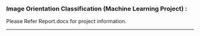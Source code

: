 ### Image Orientation Classification (Machine Learning Project) :
Please Refer Report.docx for project information.

--------------------------------------------------------------------------------
